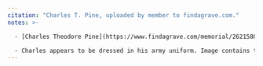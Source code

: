 ```yaml
---
citation: "Charles T. Pine, uploaded by member to findagrave.com."
notes: >-

  - [Charles Theodore Pine](https://www.findagrave.com/memorial/26215884/charles-theodore-pine) (? to 28 May 1895)

  - Charles appears to be dressed in his army uniform. Image contains the signature "Chas. T. Pine". 
---
```



